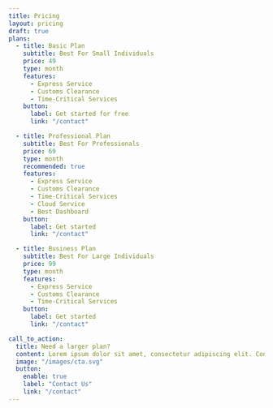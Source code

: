 ```yaml
---
title: Pricing
layout: pricing
draft: true
plans:
  - title: Basic Plan
    subtitle: Best For Small Individuals
    price: 49
    type: month
    features:
      - Express Service
      - Customs Clearance
      - Time-Critical Services
    button:
      label: Get started for free
      link: "/contact"

  - title: Professional Plan
    subtitle: Best For Professionals
    price: 69
    type: month
    recommended: true
    features:
      - Express Service
      - Customs Clearance
      - Time-Critical Services
      - Cloud Service
      - Best Dashboard
    button:
      label: Get started
      link: "/contact"

  - title: Business Plan
    subtitle: Best For Large Individuals
    price: 99
    type: month
    features:
      - Express Service
      - Customs Clearance
      - Time-Critical Services
    button:
      label: Get started
      link: "/contact"

call_to_action:
  title: Need a larger plan?
  content: Lorem ipsum dolor sit amet, consectetur adipiscing elit. Consequat tristique eget amet, tempus eu at consecttur.
  image: "/images/cta.svg"
  button:
    enable: true
    label: "Contact Us"
    link: "/contact"
---
```

